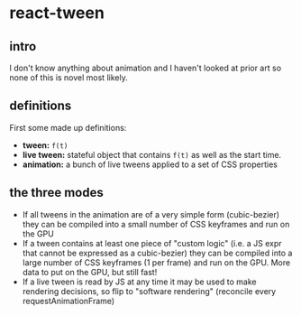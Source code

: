 # react-tween

## intro

I don't know anything about animation and I haven't looked at prior art so none of this is novel most likely.

## definitions

First some made up definitions:

  * **tween:** `f(t)`
  * **live tween:** stateful object that contains `f(t)` as well as the start time.
  * **animation:** a bunch of live tweens applied to a set of CSS properties

## the three modes

  * If all tweens in the animation are of a very simple form (cubic-bezier) they can be compiled into a small number of CSS keyframes and run on the GPU
  * If a tween contains at least one piece of "custom logic" (i.e. a JS expr that cannot be expressed as a cubic-bezier) they can be compiled into a large number of CSS keyframes (1 per frame) and run on the GPU. More data to put on the GPU, but still fast!
  * If a live tween is read by JS at any time it may be used to make rendering decisions, so flip to "software rendering" (reconcile every requestAnimationFrame)
